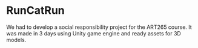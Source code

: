 # RunCatRun
 We had to develop a social responsibility project for the ART265 course. It was made in 3 days using Unity game engine and ready assets for 3D models.
